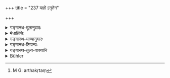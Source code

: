 +++
title = "237 यज्ञो ऽनृतेन"

+++

<details><summary>गङ्गानथ-मूलानुवादः</summary>

The sacrifice trickles away by falsehood, the austerity trickles away by vanity, longevity by the reviling of Brāhmaṇas, and gifts by advertisement.—(237)
</details>

<details><summary>मेधातिथिः</summary>

पूर्वस्य प्रतिषेधस्यार्थवादो ऽयम् । **अनृतेन** हेतुना **यज्ञः क्षरति** स्रवति निष्फलो भवति । यद् अर्थं कृतं[^२८८] तन् न संपद्यते । एवं सर्वत्र ॥ ४.२३७ ॥


[^२८८]:
     M G: arthakṛtaṃ
</details>

<details><summary>गङ्गानथ-भाष्यानुवादः</summary>

This is supplementary to the foregoing Prohibition. By reason of ‘falsehood,’ ‘*the sacrifice trickles away*’—*i e*., becomes fruitless; the purpose for which it was performed is not accomplished. Similarly, throughout the verse.—(237)
</details>

<details><summary>गङ्गानथ-टिप्पन्यः</summary>

This verse is quoted in *Hemādri* (Dāna, p. 90).
</details>

<details><summary>गङ्गानथ-तुल्य-वाक्यानि</summary>

**(verses 4.234-239)  
**

See Comparative notes for [Verse 4.234].
</details>

<details><summary>Bühler</summary>

237	By falsehood a sacrifice becomes vain, by self-complacency (the reward for) austerities is lost, longevity by speaking evil of Brahmanas, and (the reward of) a gift by boasting.
</details>
